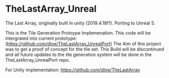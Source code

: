 # TheLastArray_Unreal
The Last Array, originally built in unity (2019.4.18f1). Porting to Unreal 5.

This is the Tile Generation Protoype Implemenation. This code will be intergrated into current prototype: (https://github.com/dloe/TheLastArray_UnrealPort)
The Aim of this project was to get a proof of concept for the tile set. This Build will be discontinued and all future updates to the tile generation system will be done in the TheLastArray_UnrealPort repo.

For Unity implementation: https://github.com/dloe/TheLastArray
